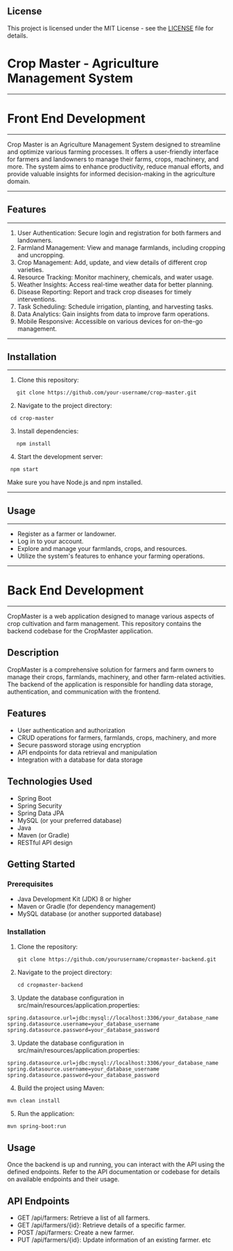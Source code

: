 ## License

This project is licensed under the MIT License - see the [LICENSE](LICENSE) file for details.
# Crop Master - Agriculture Management System

---

# Front End Development

---

Crop Master is an Agriculture Management System designed to streamline and optimize various farming processes. It offers a user-friendly interface for farmers and landowners to manage their farms, crops, machinery, and more. The system aims to enhance productivity, reduce manual efforts, and provide valuable insights for informed decision-making in the agriculture domain.

---

## Features


---

1. User Authentication: Secure login and registration for both farmers and landowners.
2. Farmland Management: View and manage farmlands, including cropping and uncropping.
3. Crop Management: Add, update, and view details of different crop varieties.
4. Resource Tracking: Monitor machinery, chemicals, and water usage.
5. Weather Insights: Access real-time weather data for better planning.
6. Disease Reporting: Report and track crop diseases for timely interventions.
7. Task Scheduling: Schedule irrigation, planting, and harvesting tasks.
8. Data Analytics: Gain insights from data to improve farm operations.
9. Mobile Responsive: Accessible on various devices for on-the-go management.

---

## Installation

---

1. Clone this repository:

```
   git clone https://github.com/your-username/crop-master.git
```

2. Navigate to the project directory:

```
 cd crop-master
```

3. Install dependencies:

```
   npm install
```

4. Start the development server:

```
 npm start
```

Make sure you have Node.js and npm installed.

---

## Usage

---

- Register as a farmer or landowner.
- Log in to your account.
- Explore and manage your farmlands, crops, and resources.
- Utilize the system's features to enhance your farming operations.

---

# Back End Development

---

CropMaster is a web application designed to manage various aspects of crop cultivation and farm management. This repository contains the backend codebase for the CropMaster application.

## Description

CropMaster is a comprehensive solution for farmers and farm owners to manage their crops, farmlands, machinery, and other farm-related activities. The backend of the application is responsible for handling data storage, authentication, and communication with the frontend.

## Features

- User authentication and authorization
- CRUD operations for farmers, farmlands, crops, machinery, and more
- Secure password storage using encryption
- API endpoints for data retrieval and manipulation
- Integration with a database for data storage

## Technologies Used

- Spring Boot
- Spring Security
- Spring Data JPA
- MySQL (or your preferred database)
- Java
- Maven (or Gradle)
- RESTful API design

## Getting Started

### Prerequisites

- Java Development Kit (JDK) 8 or higher
- Maven or Gradle (for dependency management)
- MySQL database (or another supported database)

### Installation

1. Clone the repository:

   ```
   git clone https://github.com/yourusername/cropmaster-backend.git
   ```

2. Navigate to the project directory:

   ```
   cd cropmaster-backend
   ```

3. Update the database configuration in src/main/resources/application.properties:

```
spring.datasource.url=jdbc:mysql://localhost:3306/your_database_name
spring.datasource.username=your_database_username
spring.datasource.password=your_database_password
```

3. Update the database configuration in src/main/resources/application.properties:

```
spring.datasource.url=jdbc:mysql://localhost:3306/your_database_name
spring.datasource.username=your_database_username
spring.datasource.password=your_database_password
```

4. Build the project using Maven:

```
mvn clean install
```

5. Run the application:

```
mvn spring-boot:run
```

## Usage

Once the backend is up and running, you can interact with the API using the defined endpoints. Refer to the API documentation or codebase for details on available endpoints and their usage.

## API Endpoints

- GET /api/farmers: Retrieve a list of all farmers.
- GET /api/farmers/{id}: Retrieve details of a specific farmer.
- POST /api/farmers: Create a new farmer.
- PUT /api/farmers/{id}: Update information of an existing farmer. etc
